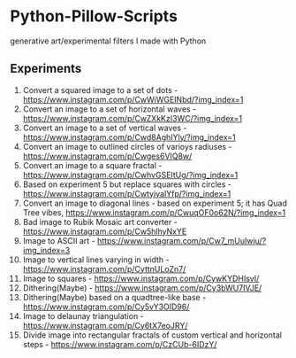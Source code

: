 # Python-Pillow-Scripts
generative art/experimental filters I made with Python

## Experiments
1. Convert a squared image to a set of dots - https://www.instagram.com/p/CwWiWGEINbd/?img_index=1
2. Convert an image to a set of horizontal waves - https://www.instagram.com/p/CwZXkKzI3WC/?img_index=1
3. Convert an image to a set of vertical waves - https://www.instagram.com/p/Cwd8AghIYly/?img_index=1
4. Convert an image to outlined circles of varioys radiuses - https://www.instagram.com/p/Cwges6VIQ8w/
5. Convert an image to a square fractal - https://www.instagram.com/p/CwhvGSEItUg/?img_index=1
6. Based on experiment 5 but replace squares with circles - https://www.instagram.com/p/CwtyiyaIYfp/?img_index=1
7. Convert an image to diagonal lines - based on experiment 5; it has Quad Tree vibes, https://www.instagram.com/p/CwuqOF0o62N/?img_index=1
8. Bad image to Rubik Mosaic art converter - https://www.instagram.com/p/Cw5hlhyNxYE
9. Image to ASCII art - https://www.instagram.com/p/Cw7_mUuIwju/?img_index=3
10. Image to vertical lines varying in width - https://www.instagram.com/p/CyttnULoZn7/
11. Image to squares - https://www.instagram.com/p/CywKYDHIsvI/
12. Dithering(Maybe) - https://www.instagram.com/p/Cy3bWU7IVJE/
13. Dithering(Maybe) based on a quadtree-like base - https://www.instagram.com/p/Cy5vY3OID96/
14. Image to delaunay triangulation - https://www.instagram.com/p/Cy6tX7eoJRY/
15. Divide image into rectangular fractals of custom vertical and horizontal steps - https://www.instagram.com/p/CzCUb-6IDzY/
